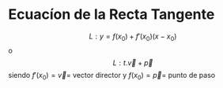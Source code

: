 # Ecuacíon de la Recta Tangente

$$L: y = f(x_0)+f'(x_0)(x-x_0)$$
o
$$L: t. \vec v + \vec p$$
siendo $f'(x_0) = \vec v =$ vector director y $f(x_0) = \vec p =$ punto de paso